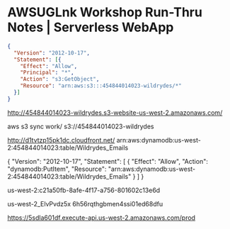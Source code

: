 # AWSUGLnk Workshop Run-Thru Notes | Serverless WebApp

```json
{
  "Version": "2012-10-17",
  "Statement": [{
    "Effect": "Allow",
    "Principal": "*",
    "Action": "s3:GetObject",
    "Resource": "arn:aws:s3:::454844014023-wildrydes/*"
  }]
}
```

http://454844014023-wildrydes.s3-website-us-west-2.amazonaws.com/

aws s3 sync work/ s3://454844014023-wildrydes

http://d1tvtzp15pk1dc.cloudfront.net/
arn:aws:dynamodb:us-west-2:454844014023:table/Wildrydes_Emails

{
   "Version": "2012-10-17",
   "Statement": [
     {
       "Effect": "Allow",
       "Action": "dynamodb:PutItem",
       "Resource": "arn:aws:dynamodb:us-west-2:454844014023:table/Wildrydes_Emails"
     }
   ]
 }

us-west-2:c21a50fb-8afe-4f17-a756-801602c13e6d

us-west-2_ElvPvdz5x
6h56rqthgbmen4ssi01ed68dfu

https://5sdla601df.execute-api.us-west-2.amazonaws.com/prod
